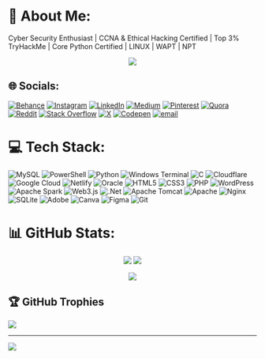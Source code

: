 # 💫 About Me:
Cyber Security Enthusiast | CCNA & Ethical Hacking Certified | Top 3% TryHackMe | Core Python Certified | LINUX | WAPT | NPT<br>

<p align="center">
  <img src="https://svg-banners.vercel.app/api?type=glitch&text1=I'm%20an%20Ethical%20Hacker%20🕵️‍♂️&width=800&height=100" />
</p>


## 🌐 Socials:
[![Behance](https://img.shields.io/badge/Behance-1769ff?logo=behance&logoColor=white)](https://behance.net/mrinalkumarc) [![Instagram](https://img.shields.io/badge/Instagram-%23E4405F.svg?logo=Instagram&logoColor=white)](https://instagram.com/m4inal) [![LinkedIn](https://img.shields.io/badge/LinkedIn-%230077B5.svg?logo=linkedin&logoColor=white)](https://linkedin.com/in/m4inal) [![Medium](https://img.shields.io/badge/Medium-12100E?logo=medium&logoColor=white)](https://medium.com/@m4inal) [![Pinterest](https://img.shields.io/badge/Pinterest-%23E60023.svg?logo=Pinterest&logoColor=white)](https://pinterest.com/m4inall) [![Quora](https://img.shields.io/badge/Quora-%23B92B27.svg?logo=Quora&logoColor=white)](https://quora.com/profile/MRINAL-KUMAR-CHANDRA) [![Reddit](https://img.shields.io/badge/Reddit-%23FF4500.svg?logo=Reddit&logoColor=white)](https://reddit.com/user/mriinall) [![Stack Overflow](https://img.shields.io/badge/-Stackoverflow-FE7A16?logo=stack-overflow&logoColor=white)](https://stackoverflow.com/users/mrinal-kumar-chandra) [![X](https://img.shields.io/badge/X-black.svg?logo=X&logoColor=white)](https://x.com/MrinalKuma53908gi) [![Codepen](https://img.shields.io/badge/Codepen-000000?logo=codepen&logoColor=white)](https://codepen.io/MRINAL-KUMAR-CHANDRA-the-bold) [![email](https://img.shields.io/badge/Email-D14836?logo=gmail&logoColor=white)](mailto:m4inall@gmail.com) 

# 💻 Tech Stack:
![MySQL](https://img.shields.io/badge/mysql-4479A1.svg?style=for-the-badge&logo=mysql&logoColor=white) ![PowerShell](https://img.shields.io/badge/PowerShell-%235391FE.svg?style=for-the-badge&logo=powershell&logoColor=white) ![Python](https://img.shields.io/badge/python-3670A0?style=for-the-badge&logo=python&logoColor=ffdd54) ![Windows Terminal](https://img.shields.io/badge/Windows%20Terminal-%234D4D4D.svg?style=for-the-badge&logo=windows-terminal&logoColor=white) ![C](https://img.shields.io/badge/c-%2300599C.svg?style=for-the-badge&logo=c&logoColor=white) ![Cloudflare](https://img.shields.io/badge/Cloudflare-F38020?style=for-the-badge&logo=Cloudflare&logoColor=white) ![Google Cloud](https://img.shields.io/badge/GoogleCloud-%234285F4.svg?style=for-the-badge&logo=google-cloud&logoColor=white) ![Netlify](https://img.shields.io/badge/netlify-%23000000.svg?style=for-the-badge&logo=netlify&logoColor=#00C7B7) ![Oracle](https://img.shields.io/badge/Oracle-F80000?style=for-the-badge&logo=oracle&logoColor=white) ![HTML5](https://img.shields.io/badge/html5-%23E34F26.svg?style=for-the-badge&logo=html5&logoColor=white) ![CSS3](https://img.shields.io/badge/css3-%231572B6.svg?style=for-the-badge&logo=css3&logoColor=white) ![PHP](https://img.shields.io/badge/php-%23777BB4.svg?style=for-the-badge&logo=php&logoColor=white) ![WordPress](https://img.shields.io/badge/WordPress-%23117AC9.svg?style=for-the-badge&logo=WordPress&logoColor=white) ![Apache Spark](https://img.shields.io/badge/Apache%20Spark-FDEE21?style=for-the-badge&logo=apachespark&logoColor=black) ![Web3.js](https://img.shields.io/badge/web3.js-F16822?style=for-the-badge&logo=web3.js&logoColor=white) ![.Net](https://img.shields.io/badge/.NET-5C2D91?style=for-the-badge&logo=.net&logoColor=white) ![Apache Tomcat](https://img.shields.io/badge/apache%20tomcat-%23F8DC75.svg?style=for-the-badge&logo=apache-tomcat&logoColor=black) ![Apache](https://img.shields.io/badge/apache-%23D42029.svg?style=for-the-badge&logo=apache&logoColor=white) ![Nginx](https://img.shields.io/badge/nginx-%23009639.svg?style=for-the-badge&logo=nginx&logoColor=white) ![SQLite](https://img.shields.io/badge/sqlite-%2307405e.svg?style=for-the-badge&logo=sqlite&logoColor=white) ![Adobe](https://img.shields.io/badge/adobe-%23FF0000.svg?style=for-the-badge&logo=adobe&logoColor=white) ![Canva](https://img.shields.io/badge/Canva-%2300C4CC.svg?style=for-the-badge&logo=Canva&logoColor=white) ![Figma](https://img.shields.io/badge/figma-%23F24E1E.svg?style=for-the-badge&logo=figma&logoColor=white) ![Git](https://img.shields.io/badge/git-%23F05033.svg?style=for-the-badge&logo=git&logoColor=white)

# 📊 GitHub Stats:

<p align="center">
  <img src="https://github-readme-stats.vercel.app/api?username=m4inal&theme=dark&hide_border=true&include_all_commits=true&count_private=true" />
  <img src="https://nirzak-streak-stats.vercel.app/?user=m4inal&theme=dark&hide_border=true" />
</p>

<p align="center">
  <img src="https://github-readme-stats.vercel.app/api/top-langs/?username=m4inal&theme=dark&hide_border=true&include_all_commits=true&count_private=true&layout=compact" />
</p>

## 🏆 GitHub Trophies
![](https://github-profile-trophy.vercel.app/?username=m4inal&theme=radical&no-frame=false&no-bg=true&margin-w=4)

---
[![](https://visitcount.itsvg.in/api?id=m4inal&icon=0&color=0)](https://visitcount.itsvg.in)

<!-- Proudly created with GPRM ( https://gprm.itsvg.in ) -->

